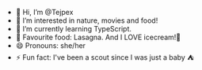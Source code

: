 - 👋 Hi, I’m @Tejpex
- 👀 I’m interested in nature, movies and food!
- 🌱 I’m currently learning TypeScript.
- 🍔 Favourite food: Lasagna. And I LOVE icecream!🍦
- 😄 Pronouns: she/her
- ⚡ Fun fact: I've been a scout since I was just a baby ⛺

<!---
Tejpex/Tejpex is a ✨ special ✨ repository because its `README.md` (this file) appears on your GitHub profile.
You can click the Preview link to take a look at your changes.
--->
